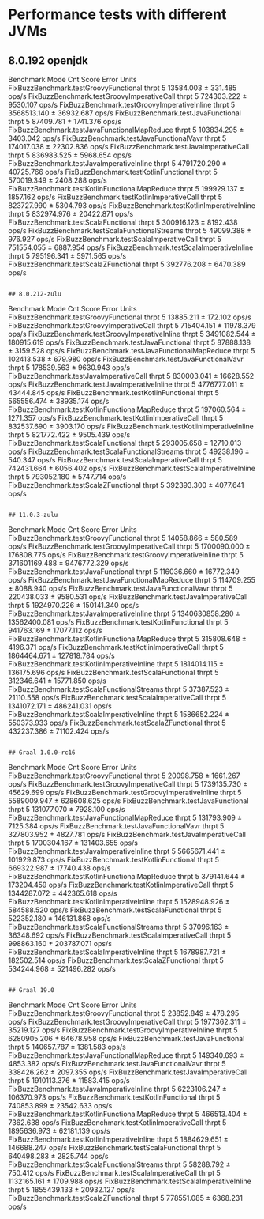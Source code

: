 # Performance tests with different JVMs

## 8.0.192 openjdk
Benchmark                                        Mode  Cnt        Score       Error  Units
FixBuzzBenchmark.testGroovyFunctional           thrpt    5    13584.003 ±   331.485  ops/s
FixBuzzBenchmark.testGroovyImperativeCall       thrpt    5   724303.222 ±  9530.107  ops/s
FixBuzzBenchmark.testGroovyImperativeInline     thrpt    5  3568513.140 ± 36932.687  ops/s
FixBuzzBenchmark.testJavaFunctional             thrpt    5    87409.781 ±  1741.376  ops/s
FixBuzzBenchmark.testJavaFunctionalMapReduce    thrpt    5   103834.295 ±  3403.042  ops/s
FixBuzzBenchmark.testJavaFunctionalVavr         thrpt    5   174017.038 ± 22302.836  ops/s
FixBuzzBenchmark.testJavaImperativeCall         thrpt    5   836983.525 ±  5968.654  ops/s
FixBuzzBenchmark.testJavaImperativeInline       thrpt    5  4791720.290 ± 40725.766  ops/s
FixBuzzBenchmark.testKotlinFunctional           thrpt    5   570019.349 ±  2408.288  ops/s
FixBuzzBenchmark.testKotlinFunctionalMapReduce  thrpt    5   199929.137 ±  1857.162  ops/s
FixBuzzBenchmark.testKotlinImperativeCall       thrpt    5   823727.990 ±  5304.793  ops/s
FixBuzzBenchmark.testKotlinImperativeInline     thrpt    5   832974.976 ± 20422.871  ops/s
FixBuzzBenchmark.testScalaFunctional            thrpt    5   300916.123 ±  8192.438  ops/s
FixBuzzBenchmark.testScalaFunctionalStreams     thrpt    5    49099.388 ±   976.927  ops/s
FixBuzzBenchmark.testScalaImperativeCall        thrpt    5   751554.055 ±  6887.954  ops/s
FixBuzzBenchmark.testScalaImperativeInline      thrpt    5   795196.341 ±  5971.565  ops/s
FixBuzzBenchmark.testScalaZFunctional           thrpt    5   392776.208 ±  6470.389  ops/s
```

## 8.0.212-zulu
```
Benchmark                                        Mode  Cnt        Score        Error  Units
FixBuzzBenchmark.testGroovyFunctional           thrpt    5    13885.211 ±    172.102  ops/s
FixBuzzBenchmark.testGroovyImperativeCall       thrpt    5   715404.151 ±  11978.379  ops/s
FixBuzzBenchmark.testGroovyImperativeInline     thrpt    5  3491082.544 ± 180915.619  ops/s
FixBuzzBenchmark.testJavaFunctional             thrpt    5    87888.138 ±   3159.528  ops/s
FixBuzzBenchmark.testJavaFunctionalMapReduce    thrpt    5   102413.538 ±    679.980  ops/s
FixBuzzBenchmark.testJavaFunctionalVavr         thrpt    5   178539.563 ±   9630.943  ops/s
FixBuzzBenchmark.testJavaImperativeCall         thrpt    5   830003.041 ±  16628.552  ops/s
FixBuzzBenchmark.testJavaImperativeInline       thrpt    5  4776777.011 ±  43444.845  ops/s
FixBuzzBenchmark.testKotlinFunctional           thrpt    5   565556.474 ±  38935.174  ops/s
FixBuzzBenchmark.testKotlinFunctionalMapReduce  thrpt    5   197060.564 ±   1271.357  ops/s
FixBuzzBenchmark.testKotlinImperativeCall       thrpt    5   832537.690 ±   3903.170  ops/s
FixBuzzBenchmark.testKotlinImperativeInline     thrpt    5   821772.422 ±   9505.439  ops/s
FixBuzzBenchmark.testScalaFunctional            thrpt    5   293005.658 ±  12710.013  ops/s
FixBuzzBenchmark.testScalaFunctionalStreams     thrpt    5    49238.196 ±    540.347  ops/s
FixBuzzBenchmark.testScalaImperativeCall        thrpt    5   742431.664 ±   6056.402  ops/s
FixBuzzBenchmark.testScalaImperativeInline      thrpt    5   793052.180 ±   5747.714  ops/s
FixBuzzBenchmark.testScalaZFunctional           thrpt    5   392393.300 ±   4077.641  ops/s
```

## 11.0.3-zulu
```
Benchmark                                        Mode  Cnt           Score          Error  Units
FixBuzzBenchmark.testGroovyFunctional           thrpt    5       14058.866 ±      580.589  ops/s
FixBuzzBenchmark.testGroovyImperativeCall       thrpt    5     1700090.000 ±   176808.775  ops/s
FixBuzzBenchmark.testGroovyImperativeInline     thrpt    5   371601169.488 ±  9476772.329  ops/s
FixBuzzBenchmark.testJavaFunctional             thrpt    5      116036.660 ±    16772.349  ops/s
FixBuzzBenchmark.testJavaFunctionalMapReduce    thrpt    5      114709.255 ±     8088.940  ops/s
FixBuzzBenchmark.testJavaFunctionalVavr         thrpt    5      220438.033 ±     9580.531  ops/s
FixBuzzBenchmark.testJavaImperativeCall         thrpt    5     1924970.226 ±   150141.340  ops/s
FixBuzzBenchmark.testJavaImperativeInline       thrpt    5  1340630858.280 ± 13562400.081  ops/s
FixBuzzBenchmark.testKotlinFunctional           thrpt    5      941763.169 ±    17077.112  ops/s
FixBuzzBenchmark.testKotlinFunctionalMapReduce  thrpt    5      315808.648 ±     4196.371  ops/s
FixBuzzBenchmark.testKotlinImperativeCall       thrpt    5     1864464.671 ±   127818.784  ops/s
FixBuzzBenchmark.testKotlinImperativeInline     thrpt    5     1814014.115 ±   136175.696  ops/s
FixBuzzBenchmark.testScalaFunctional            thrpt    5      312346.641 ±    15771.850  ops/s
FixBuzzBenchmark.testScalaFunctionalStreams     thrpt    5       37387.523 ±    21110.558  ops/s
FixBuzzBenchmark.testScalaImperativeCall        thrpt    5     1341072.171 ±   486241.031  ops/s
FixBuzzBenchmark.testScalaImperativeInline      thrpt    5     1586652.224 ±   550373.933  ops/s
FixBuzzBenchmark.testScalaZFunctional           thrpt    5      432237.386 ±    71102.424  ops/s
```

## Graal 1.0.0-rc16
```
Benchmark                                        Mode  Cnt        Score        Error  Units
FixBuzzBenchmark.testGroovyFunctional           thrpt    5    20098.758 ±   1661.267  ops/s
FixBuzzBenchmark.testGroovyImperativeCall       thrpt    5  1739135.730 ±  45629.699  ops/s
FixBuzzBenchmark.testGroovyImperativeInline     thrpt    5  5589009.947 ± 628608.625  ops/s
FixBuzzBenchmark.testJavaFunctional             thrpt    5   131077.070 ±   7928.100  ops/s
FixBuzzBenchmark.testJavaFunctionalMapReduce    thrpt    5   131793.909 ±   7125.384  ops/s
FixBuzzBenchmark.testJavaFunctionalVavr         thrpt    5   327803.952 ±   4827.781  ops/s
FixBuzzBenchmark.testJavaImperativeCall         thrpt    5  1700304.167 ± 131403.655  ops/s
FixBuzzBenchmark.testJavaImperativeInline       thrpt    5  5665671.441 ± 101929.873  ops/s
FixBuzzBenchmark.testKotlinFunctional           thrpt    5   669322.987 ±  17740.438  ops/s
FixBuzzBenchmark.testKotlinFunctionalMapReduce  thrpt    5   379141.644 ± 173204.459  ops/s
FixBuzzBenchmark.testKotlinImperativeCall       thrpt    5  1344287.072 ± 442365.618  ops/s
FixBuzzBenchmark.testKotlinImperativeInline     thrpt    5  1528948.926 ± 584588.520  ops/s
FixBuzzBenchmark.testScalaFunctional            thrpt    5   522352.180 ± 146131.868  ops/s
FixBuzzBenchmark.testScalaFunctionalStreams     thrpt    5    37096.163 ±  36348.692  ops/s
FixBuzzBenchmark.testScalaImperativeCall        thrpt    5   998863.160 ± 203787.071  ops/s
FixBuzzBenchmark.testScalaImperativeInline      thrpt    5  1678987.721 ± 182502.514  ops/s
FixBuzzBenchmark.testScalaZFunctional           thrpt    5   534244.968 ± 521496.282  ops/s
```

## Graal 19.0
```
Benchmark                                        Mode  Cnt        Score        Error  Units
FixBuzzBenchmark.testGroovyFunctional           thrpt    5    23852.849 ±    478.295  ops/s
FixBuzzBenchmark.testGroovyImperativeCall       thrpt    5  1977362.311 ±  35219.127  ops/s
FixBuzzBenchmark.testGroovyImperativeInline     thrpt    5  6280905.206 ±  64678.958  ops/s
FixBuzzBenchmark.testJavaFunctional             thrpt    5   140657.787 ±   1381.583  ops/s
FixBuzzBenchmark.testJavaFunctionalMapReduce    thrpt    5   149340.693 ±   4853.382  ops/s
FixBuzzBenchmark.testJavaFunctionalVavr         thrpt    5   338426.262 ±   2097.355  ops/s
FixBuzzBenchmark.testJavaImperativeCall         thrpt    5  1910113.376 ±  11583.415  ops/s
FixBuzzBenchmark.testJavaImperativeInline       thrpt    5  6223106.247 ± 106370.973  ops/s
FixBuzzBenchmark.testKotlinFunctional           thrpt    5   740853.899 ±  23542.633  ops/s
FixBuzzBenchmark.testKotlinFunctionalMapReduce  thrpt    5   466513.404 ±   7362.638  ops/s
FixBuzzBenchmark.testKotlinImperativeCall       thrpt    5  1895636.973 ±  62181.139  ops/s
FixBuzzBenchmark.testKotlinImperativeInline     thrpt    5  1884629.651 ± 146688.247  ops/s
FixBuzzBenchmark.testScalaFunctional            thrpt    5   640498.283 ±   2825.744  ops/s
FixBuzzBenchmark.testScalaFunctionalStreams     thrpt    5    58288.792 ±    750.412  ops/s
FixBuzzBenchmark.testScalaImperativeCall        thrpt    5  1132165.161 ±   1709.988  ops/s
FixBuzzBenchmark.testScalaImperativeInline      thrpt    5  1855439.133 ±  20932.127  ops/s
FixBuzzBenchmark.testScalaZFunctional           thrpt    5   778551.085 ±   6368.231  ops/s
```
